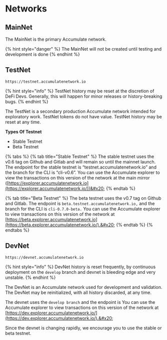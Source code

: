 # Networks

## MainNet

The MainNet is the primary Accumulate network.

{% hint style="danger" %}
The MainNet will not be created until testing and development is done
{% endhint %}

## TestNet

`https://testnet.accumulatenetwork.io`

{% hint style="info" %}
TestNet history may be reset at the discretion of DeFi Devs. Generally, this will happen for minor releases or history-breaking bugs.
{% endhint %}

The TestNet is a secondary production Accumulate network intended for exploratory work. TestNet tokens do not have value. TestNet history may be reset at any time.

**Types Of Testnet**

* Stable Testnet
* Beta Testnet

{% tabs %}
{% tab title="Stable Testnet" %}
The stable testnet uses the v0.6 tag on Github and Gitlab and will remain so until the mainnet launch. The endpoint for the stable testnet is “testnet.accumulatenetwork.io” and the branch for the CLI is “cli-v0.6”. You can use the Accumulate explorer to view the transactions on this version of the network at the main mirror ([https://explorer.accumulatenetwork.io](https://explorer.accumulatenetwork.io/))&#x20;
{% endtab %}

{% tab title="Beta Testnet" %}
The beta testnet uses the v0.7 tag on Github and Gitlab. The endpoint is `beta.testnet.accumulatenetwork.io,` and the branch for the CLI is `cli-0.7.0-beta.` You can use the Accumulate explorer to view transactions on this version of the network at [https://beta.explorer.accumulatenetwork.io](https://beta.explorer.accumulatenetwork.io/).&#x20;
{% endtab %}
{% endtabs %}



## DevNet

`https://devnet.accumulatenetwork.io`

{% hint style="info" %}
DevNet history is reset frequently, by continuous deployment on the `develop` branch and devnet is bleeding edge and very unstable.
{% endhint %}

The DevNet is an Accumulate network used for development and validation. The DevNet may be reinitialized, with all history discarded, at any time.

The devnet uses the `develop branch` and the endpoint is  You can use the Accumulate explorer to view transactions on this version of the network at[ ](https://dev.explorer.accumulatenetwork.io/)[https://dev.explorer.accumulatenetwork.io/](https://dev.explorer.accumulatenetwork.io/).&#x20;

Since the devnet is changing rapidly, we encourage you to use the stable or beta testnet.
